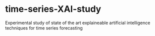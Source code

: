 # time-series-XAI-study
Experimental study of state of the art explaineable artificial intelligence techniques for time series forecasting 
